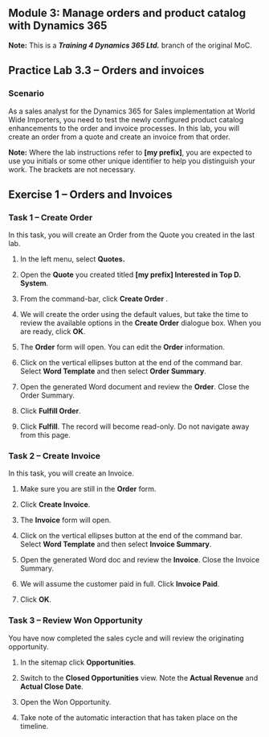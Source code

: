 ## Module 3: Manage orders and product catalog with Dynamics 365

**Note:** This is a **_Training 4 Dynamics 365 Ltd._** branch of the original MoC.

## Practice Lab 3.3 – Orders and invoices

### Scenario

As a sales analyst for the Dynamics 365 for Sales implementation at World Wide
Importers, you need to test the newly configured product catalog enhancements to
the order and invoice processes. In this lab, you will create an order from a
quote and create an invoice from that order.

**Note:** Where the lab instructions refer to **[my prefix]**, you are expected to use you initials or some other unique identifier to help you distinguish your work. The brackets are not necessary. 

## Exercise 1 – Orders and Invoices

### Task 1 – Create Order

In this task, you will create an Order from the Quote you created in the last lab.

1. In the left menu, select **Quotes.**

1. Open the **Quote** you created titled **[my prefix] Interested in Top D. System**.

1. From the command-bar, click **Create Order** .

1. We will create the order using the default values, but take the time to review the available options in the **Create Order** dialogue box. When you are ready, click **OK**.

1. The **Order** form will open. You can edit the **Order** information.

1. Click on the vertical ellipses button at the end of the command bar. Select **Word Template** and then select **Order Summary**.

1. Open the generated Word document and review the **Order**. Close the Order Summary.

1. Click **Fulfill Order**.

1. Click **Fulfill**. The record will become read-only. Do not navigate away from this page.

### Task 2 – Create Invoice

In this task, you will create an Invoice.

1. Make sure you are still in the **Order** form.

1. Click **Create Invoice**.

1. The **Invoice** form will open.

1. Click on the vertical ellipses button at the end of the command bar. Select **Word Template** and then select **Invoice Summary**.

1. Open the generated Word doc and review the **Invoice**. Close the Invoice Summary.

1. We will assume the customer paid in full. Click **Invoice Paid**.

1. Click **OK**.

### Task 3 – Review Won Opportunity 

You have now completed the sales cycle and will review the originating opportunity. 

1. In the sitemap click **Opportunities**.

1. Switch to the **Closed Opportunities** view. Note the **Actual Revenue** and **Actual Close Date**. 

1. Open the Won Opportunity.

1. Take note of the automatic interaction that has taken place on the timeline. 

